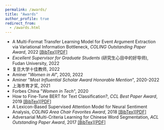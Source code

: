 ```yaml
---
permalink: /awards/
title: "Awards"
author_profile: true
redirect_from: 
  - /awards.html
---
```

* A Multi-Format Transfer Learning Model for Event Argument Extraction via Variational Information Bottleneck, _COLING Outstanding Paper Award_, 2022 [[BibTex]](https://aclanthology.org/2022.coling-1.173.bib)[[PDF]](https://aclanthology.org/2022.coling-1.173.pdf)
* _Excellent Supervisor for Graduate Students_ (研究生心目中的好导师), Fudan University, 2022
* 复旦大学十佳教师, 2022
* Aminer "_Women in AI_", 2020, 2022
* Aminer "_Most Influential Scholar Award Honorable Mention_", 2020-2022
* 上海市育才奖, 2021
* Forbes China "_Women in Tech_", 2020
* How to Fine-Tune BERT for Text Classification?, _CCL Best Paper Award_, 2019 [[BibTex]](https://dblp.uni-trier.de/rec/journals/corr/abs-1905-05583.html?view=bibtex)[[PDF]](https://arxiv.org/pdf/1905.05583.pdf)
* A Lexicon-Based Supervised Attention Model for Neural Sentiment Analysis, _COLING Area Chair Favorites Award_, 2018 [[BibTex]](https://aclanthology.org/C18-1074.bib)[[PDF]](https://aclanthology.org/C18-1074.pdf)
* Adversarial Multi-Criteria Learning for Chinese Word Segmentation, _ACL Outstanding Paper Award_, 2017 [[BibTex]](https://aclanthology.org/P17-1110.bib)[[PDF]](https://aclanthology.org/P17-1110.pdf)
